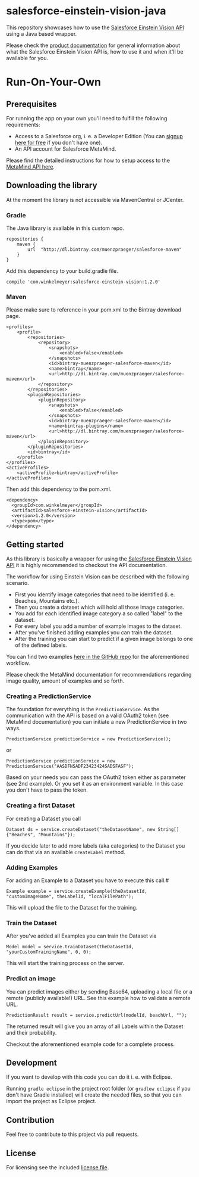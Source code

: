 # salesforce-einstein-vision-java

This repository showcases how to use the [Salesforce Einstein Vision API](https://metamind.readme.io/) using a Java based wrapper.

Please check the [product documentation](https://metamind.readme.io/) for general information about what the Salesforce Einstein Vision API is, how to use it and when it'll be available for you.


# Run-On-Your-Own

## Prerequisites

For running the app on your own you'll need to fulfill the following requirements:
* Access to a Salesforce org, i. e. a Developer Edition (You can [signup here for free](https://developer.salesforce.com/signup) if you don't have one).
* An API account for Salesforce MetaMind.

Please find the detailed instructions for how to setup access to the [MetaMind API here](https://metamind.readme.io/docs/what-you-need-to-call-api).

## Downloading the library

At the moment the library is not accessible via MavenCentral or JCenter.

### Gradle

The Java library is available in this custom repo.

```
repositories {
    maven {
        url  "http://dl.bintray.com/muenzpraeger/salesforce-maven" 
    }
}
```

Add this dependency to your build.gradle file.

```
compile 'com.winkelmeyer:salesforce-einstein-vision:1.2.0'
```

### Maven

Please make sure to reference in your pom.xml to the Bintray download page.

```
<profiles>
    <profile>
        <repositories>
            <repository>
                <snapshots>
                    <enabled>false</enabled>
                </snapshots>
                <id>bintray-muenzpraeger-salesforce-maven</id>
                <name>bintray</name>
                <url>http://dl.bintray.com/muenzpraeger/salesforce-maven</url>
            </repository>
        </repositories>
        <pluginRepositories>
            <pluginRepository>
                <snapshots>
                    <enabled>false</enabled>
                </snapshots>
                <id>bintray-muenzpraeger-salesforce-maven</id>
                <name>bintray-plugins</name>
                <url>http://dl.bintray.com/muenzpraeger/salesforce-maven</url>
            </pluginRepository>
        </pluginRepositories>
        <id>bintray</id>
    </profile>
</profiles>
<activeProfiles>
    <activeProfile>bintray</activeProfile>
</activeProfiles>
```

Then add this dependency to the pom.xml.

```
<dependency>
  <groupId>com.winkelmeyer</groupId>
  <artifactId>salesforce-einstein-vision</artifactId>
  <version>1.2.0</version>
  <type>pom</type>
</dependency>
```

## Getting started

As this library is basically a wrapper for using the [Salesforce Einstein Vision API](https://metamind.readme.io/) it is highly recommended to checkout the API documentation.

The workflow for using Einstein Vision can be described with the following scenario.

* First you identify image categories that need to be identified (i. e. Beaches, Mountains etc.).
* Then you create a dataset which will hold all those image categories.
* You add for each identified image category a so called "label" to the dataset.
* For every label you add a number of example images to the dataset.
* After you've finished adding examples you can train the dataset.
* After the training you can start to predict if a given image belongs to one of the defined labels.

You can find two examples [here in the GitHub repo](https://github.com/muenzpraeger/salesforce-einstein-vision-java/tree/master/src/test/java/com/winkelmeyer/salesforce/einsteinvision/tests) for the aforementioned workflow.

Please check the MetaMind documentation for recommendations regarding image quality, amount of examples and so forth.

### Creating a PredictionService

The foundation for everything is the `PredictionService`. As the communication with the API is based on a valid OAuth2 token (see MetaMind documentation) you can initiate a new PredictionService in two ways.

```
PredictionService predictionService = new PredictionService();
```
or
```
PredictionService predictionService = new PredictionService("AASDFNSADF23423424SADSFASF");
```

Based on your needs you can pass the OAuth2 token either as parameter (see 2nd example). Or you set it as an environment variable. In this case you don't have to pass the token.

### Creating a first Dataset

For creating a Dataset you call
```
Dataset ds = service.createDataset("theDatasetName", new String[]{"Beaches", "Mountains"});
```
If you decide later to add more labels (aka categories) to the Dataset you can do that via an available `createLabel` method.

### Adding Examples

For adding an Example to a Dataset you have to execute this call.#
```
Example example = service.createExample(theDatasetId, "customImageName", theLabelId, "localFilePath");
```
This will upload the file to the Dataset for the training.

### Train the Dataset

After you've added all Examples you can train the Dataset via
```
Model model = service.trainDataset(theDatasetId, "yourCustomTrainingName", 0, 0);
```
This will start the training process on the server.

### Predict an image

You can predict images either by sending Base64, uploading a local file or a remote (publicly available!) URL. See this example how to validate a remote URL.

```
PredictionResult result = service.predictUrl(modelId, beachUrl, "");
```

The returned result will give you an array of all Labels within the Dataset and their probability.

Checkout the aforementioned example code for a complete process.

## Development

If you want to develop with this code you can do it i. e. with Eclipse.

Running `gradle eclipse` in the project root folder (or `gradlew eclipse` if you don't have Gradle installed) will create the needed files, so that you can import the project as Eclipse project.

## Contribution

Feel free to contribute to this project via pull requests.

## License

For licensing see the included [license file](https://github.com/muenzpraeger/salesforce-einstein-vision-java/blob/master/LICENSE.md).
